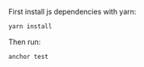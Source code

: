 First install js dependencies with yarn:

```bash
yarn install
```

Then run:

```bash
anchor test
```
